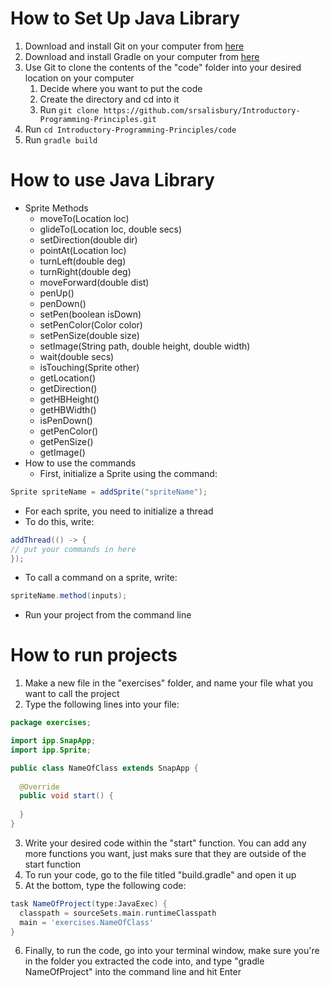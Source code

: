 # How to Set Up Java Library

1. Download and install Git on your computer from [here](https://git-scm.com/downloads)
2. Download and install Gradle on your computer from [here](https://gradle.org/install/)
3. Use Git to clone the contents of the "code" folder into your desired location on your computer
   1. Decide where you want to put the code
   2. Create the directory and cd into it
   3. Run `git clone https://github.com/srsalisbury/Introductory-Programming-Principles.git`
4. Run `cd Introductory-Programming-Principles/code`
5. Run `gradle build`

# How to use Java Library

* Sprite Methods
  * moveTo(Location loc)
  * glideTo(Location loc, double secs)
  * setDirection(double dir)
  * pointAt(Location loc)
  * turnLeft(double deg)
  * turnRight(double deg)
  * moveForward(double dist)
  * penUp()
  * penDown()
  * setPen(boolean isDown)
  * setPenColor(Color color)
  * setPenSize(double size)
  * setImage(String path, double height, double width)
  * wait(double secs)
  * isTouching(Sprite other)
  * getLocation()
  * getDirection()
  * getHBHeight()
  * getHBWidth()
  * isPenDown()
  * getPenColor()
  * getPenSize()
  * getImage()
* How to use the commands
  * First, initialize a Sprite using the command:

```java
Sprite spriteName = addSprite("spriteName");
```

  * For each sprite, you need to initialize a thread
  * To do this, write:

```java
addThread(() -> {
// put your commands in here
});
```

  * To call a command on a sprite, write:

```java
spriteName.method(inputs);
```

  * Run your project from the command line

# How to run projects

1. Make a new file in the "exercises" folder, and name your file what you want to call the project
2. Type the following lines into your file:

```java
package exercises;

import ipp.SnapApp;
import ipp.Sprite;

public class NameOfClass extends SnapApp {
  
  @Override
  public void start() {
  
  }
}
```

3. Write your desired code within the "start" function. You can add any more functions you want, just maks sure that they are outside of the start function
4. To run your code, go to the file titled "build.gradle" and open it up
5. At the bottom, type the following code:

```gradle
task NameOfProject(type:JavaExec) {
  classpath = sourceSets.main.runtimeClasspath
  main = 'exercises.NameOfClass'
}
```

6. Finally, to run the code, go into your terminal window, make sure you're in the folder you extracted the code into, and type "gradle NameOfProject" into the command line and hit Enter
